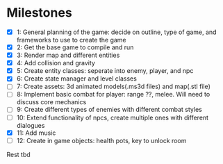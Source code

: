 Milestones
==========
- [x] 1: General planning of the game: decide on outline, type of game, and frameworks to use to create the game
- [x] 2: Get the base game to compile and run
- [x] 3: Render map and different entities
- [x] 4: Add collision and gravity
- [x] 5: Create entity classes: seperate into enemy, player, and npc
- [x] 6: Create state manager and level classes
- [ ] 7: Create assets: 3d animated models(.ms3d files) and map(.stl file)
- [ ] 8: Implement basic combat for player: range ??, melee. Will need to discuss core mechanics
- [ ] 9: Create different types of enemies with different combat styles
- [ ] 10: Extend functionality of npcs, create multiple ones with different dialogues
- [x] 11: Add music
- [ ] 12: Create in game objects: health pots, key to unlock room 

Rest tbd 
